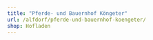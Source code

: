 ```yaml
---
title: "Pferde- und Bauernhof Köngeter"
url: /alfdorf/pferde-und-bauernhof-koengeter/
shop: Hofladen
---
```


